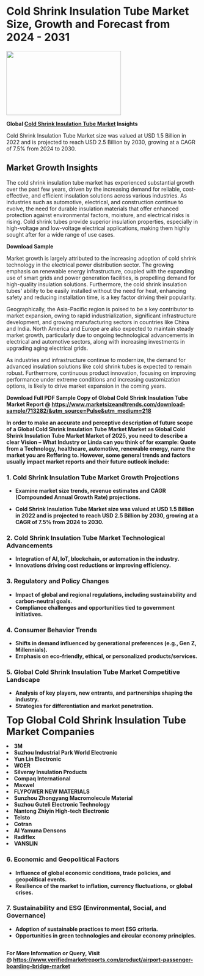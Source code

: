 <H1>Cold Shrink Insulation Tube Market Size, Growth and Forecast from 2024 - 2031</H1><img class="aligncenter size-medium wp-image-584254" src="https://thirdeyenews.in/wp-content/uploads/2024/09/Global-Market-Research-300x168.jpeg" alt="" width="300" height="168" /><p><strong>Global&nbsp;<a href="https://www.marketsizeandtrends.com/download-sample/713282/&amp;utm_source=Pulse&amp;utm_medium=218">Cold Shrink Insulation Tube Market</a> Insights</strong></p><p>Cold Shrink Insulation Tube Market size was valued at USD 1.5 Billion in 2022 and is projected to reach USD 2.5 Billion by 2030, growing at a CAGR of 7.5% from 2024 to 2030.</p><p><h2>Market Growth Insights</h2> <p>The cold shrink insulation tube market has experienced substantial growth over the past few years, driven by the increasing demand for reliable, cost-effective, and efficient insulation solutions across various industries. As industries such as automotive, electrical, and construction continue to evolve, the need for durable insulation materials that offer enhanced protection against environmental factors, moisture, and electrical risks is rising. Cold shrink tubes provide superior insulation properties, especially in high-voltage and low-voltage electrical applications, making them highly sought after for a wide range of use cases.</p> <p><strong>Download Sample</strong></p> <p>Market growth is largely attributed to the increasing adoption of cold shrink technology in the electrical power distribution sector. The growing emphasis on renewable energy infrastructure, coupled with the expanding use of smart grids and power generation facilities, is propelling demand for high-quality insulation solutions. Furthermore, the cold shrink insulation tubes' ability to be easily installed without the need for heat, enhancing safety and reducing installation time, is a key factor driving their popularity.</p> <p>Geographically, the Asia-Pacific region is poised to be a key contributor to market expansion, owing to rapid industrialization, significant infrastructure development, and growing manufacturing sectors in countries like China and India. North America and Europe are also expected to maintain steady market growth, particularly due to ongoing technological advancements in electrical and automotive sectors, along with increasing investments in upgrading aging electrical grids.</p> <p>As industries and infrastructure continue to modernize, the demand for advanced insulation solutions like cold shrink tubes is expected to remain robust. Furthermore, continuous product innovation, focusing on improving performance under extreme conditions and increasing customization options, is likely to drive market expansion in the coming years.</p> <p><strong></p><p><span class=""><strong>Download Full PDF Sample Copy of Global Cold Shrink Insulation Tube Market Report</strong> @ <a href="https://www.marketsizeandtrends.com/download-sample/713282/&amp;utm_source=Pulse&amp;utm_medium=218" target="_blank">https://www.marketsizeandtrends.com/download-sample/713282/&amp;utm_source=Pulse&amp;utm_medium=218</a></span></p><p>In order to make an accurate and perceptive description of future scope of a Global&nbsp;Cold Shrink Insulation Tube Market Market as Global&nbsp;Cold Shrink Insulation Tube Market Market of 2025, you need to describe a clear Vision &ndash; What Industry or Linda can you think of for example: Quote from a Technology, healthcare, automotive, renewable energy, name the market you are Reffering to. However, some general trends and factors usually impact market reports and their future outlook include:</p><h3>1.&nbsp;<strong>Cold Shrink Insulation Tube Market Growth Projections</strong></h3><ul><li>Examine market size trends, revenue estimates and CAGR (Compounded Annual Growth Rate) projections.</li><li><p>Cold Shrink Insulation Tube Market size was valued at USD 1.5 Billion in 2022 and is projected to reach USD 2.5 Billion by 2030, growing at a CAGR of 7.5% from 2024 to 2030.</p></li></ul><h3>2.&nbsp;<strong>Cold Shrink Insulation Tube Market Technological Advancements</strong></h3><ul><li>Integration of AI, IoT, blockchain, or automation in the industry.</li><li>Innovations driving cost reductions or improving efficiency.</li></ul><h3>3.&nbsp;<strong>Regulatory and Policy Changes</strong></h3><ul><li>Impact of global and regional regulations, including sustainability and carbon-neutral goals.</li><li>Compliance challenges and opportunities tied to government initiatives.</li></ul><h3>4.&nbsp;<strong>Consumer Behavior Trends</strong></h3><ul><li>Shifts in demand influenced by generational preferences (e.g., Gen Z, Millennials).</li><li>Emphasis on eco-friendly, ethical, or personalized products/services.</li></ul><h3>5.&nbsp;<strong>Global Cold Shrink Insulation Tube Market Competitive Landscape</strong></h3><ul><li>Analysis of key players, new entrants, and partnerships shaping the industry.</li><li>Strategies for differentiation and market penetration.</li></ul><p data-pm-slice="1 1 []"><span style="color: inherit; font-family: inherit; font-size: 25px;">Top Global Cold Shrink Insulation Tube Market Companies</span></p><div class="" data-test-id=""><p><li>3M</li><li> Suzhou Industrial Park World Electronic</li><li> Yun Lin Electronic</li><li> WOER</li><li> Silveray Insulation Products</li><li> Compaq International</li><li> Maxwel</li><li> FLYPOWER NEW MATERIALS</li><li> Sunzhou Zhongyang Macromolecule Material</li><li> Suzhou Guteli Electronic Technology</li><li> Nantong Zhiyin High-tech Electronic</li><li> Telsto</li><li> Cotran</li><li> Al Yamuna Densons</li><li> Radiflex</li><li> VANSLIN</li></p></div><h3>6.&nbsp;<strong>Economic and Geopolitical Factors</strong></h3><ul><li>Influence of global economic conditions, trade policies, and geopolitical events.</li><li>Resilience of the market to inflation, currency fluctuations, or global crises.</li></ul><h3>7.&nbsp;<strong>Sustainability and ESG (Environmental, Social, and Governance)</strong></h3><ul><li>Adoption of sustainable practices to meet ESG criteria.</li><li>Opportunities in green technologies and circular economy principles.</li></ul><h2><strong style="font-size: 14px;">For More Information or Query, Visit @&nbsp;</strong><a style="background-color: #ffffff; font-size: 14px;" href="https://www.marketsizeandtrends.com/report/cold-shrink-insulation-tube-market/" target="_blank">https://www.verifiedmarketreports.com/product/airport-passenger-boarding-bridge-market</a></h2>
